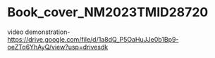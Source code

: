 # Book_cover_NM2023TMID28720
video demonstration-https://drive.google.com/file/d/1a8dQ_P5OaHuJJe0b1Bp9-oeZTq6YhAyQ/view?usp=drivesdk

